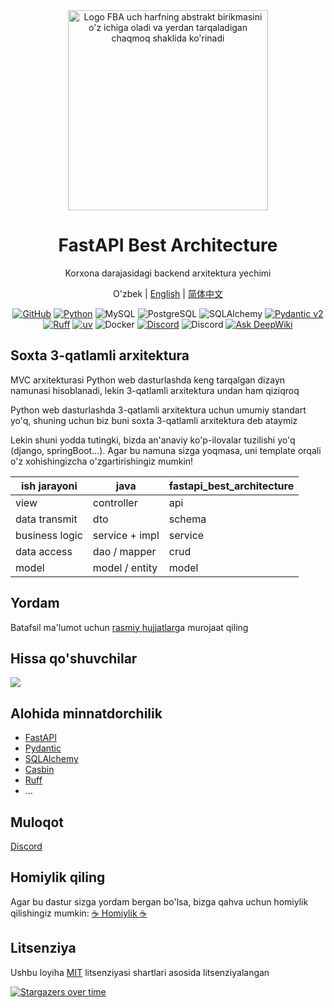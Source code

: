 <div align="center">

<img alt="Logo FBA uch harfning abstrakt birikmasini o'z ichiga oladi va yerdan tarqaladigan chaqmoq shaklida ko'rinadi" width="320" src="https://wu-clan.github.io/picx-images-hosting/logo/fba.png">

# FastAPI Best Architecture

Korxona darajasidagi backend arxitektura yechimi

O'zbek | [English](./README.md) | [简体中文](./README.zh-CN.md)

[![GitHub](https://img.shields.io/github/license/fastapi-practices/fastapi_best_architecture)](https://github.com/fastapi-practices/fastapi_best_architecture/blob/master/LICENSE)
[![Python](https://img.shields.io/badge/python-3.10%2B-blue)](https://www.python.org/downloads/)
![MySQL](https://img.shields.io/badge/MySQL-8.0%2B-%2300758f)
![PostgreSQL](https://img.shields.io/badge/PostgreSQL-16.0%2B-%23336791)
![SQLAlchemy](https://img.shields.io/badge/SQLAlchemy-2.0-%23778877)
[![Pydantic v2](https://img.shields.io/endpoint?url=https://raw.githubusercontent.com/pydantic/pydantic/main/docs/badge/v2.json)](https://pydantic.dev)
[![Ruff](https://img.shields.io/endpoint?url=https://raw.githubusercontent.com/astral-sh/ruff/main/assets/badge/v2.json)](https://github.com/astral-sh/ruff)
[![uv](https://img.shields.io/endpoint?url=https://raw.githubusercontent.com/astral-sh/uv/main/assets/badge/v0.json)](https://github.com/astral-sh/uv)
![Docker](https://img.shields.io/badge/Docker-%232496ED?logo=docker&logoColor=white)
[![Discord](https://img.shields.io/badge/Discord-%235865F2.svg?logo=discord&logoColor=white)](https://discord.com/invite/yNN3wTbVAC)
![Discord](https://img.shields.io/discord/1185035164577972344)
[![Ask DeepWiki](https://deepwiki.com/badge.svg)](https://deepwiki.com/fastapi-practices/fastapi_best_architecture)

</div>

## Soxta 3-qatlamli arxitektura

MVC arxitekturasi Python web dasturlashda keng tarqalgan dizayn namunasi hisoblanadi, lekin 3-qatlamli arxitektura undan ham qiziqroq

Python web dasturlashda 3-qatlamli arxitektura uchun umumiy standart yo'q, shuning uchun biz buni soxta 3-qatlamli arxitektura deb ataymiz

Lekin shuni yodda tutingki, bizda an'anaviy ko'p-ilovalar tuzilishi yo'q (django, springBoot...). Agar bu namuna sizga yoqmasa, uni template orqali o'z xohishingizcha o'zgartirishingiz mumkin!

| ish jarayoni   | java           | fastapi_best_architecture |
| -------------- | -------------- | ------------------------- |
| view           | controller     | api                       |
| data transmit  | dto            | schema                    |
| business logic | service + impl | service                   |
| data access    | dao / mapper   | crud                      |
| model          | model / entity | model                     |

## Yordam

Batafsil ma'lumot uchun [rasmiy hujjatlar](https://fastapi-practices.github.io/fastapi_best_architecture_docs/)ga murojaat qiling

## Hissa qo'shuvchilar

<a href="https://github.com/fastapi-practices/fastapi_best_architecture/graphs/contributors">
  <img src="https://contrib.rocks/image?repo=fastapi-practices/fastapi_best_architecture"/>
</a>

## Alohida minnatdorchilik

- [FastAPI](https://fastapi.tiangolo.com/)
- [Pydantic](https://docs.pydantic.dev/latest/)
- [SQLAlchemy](https://docs.sqlalchemy.org/en/20/)
- [Casbin](https://casbin.org/zh/)
- [Ruff](https://beta.ruff.rs/docs/)
- ...

## Muloqot

[Discord](https://wu-clan.github.io/homepage/)

## Homiylik qiling

Agar bu dastur sizga yordam bergan bo'lsa, bizga qahva uchun homiylik qilishingiz mumkin: [:coffee: Homiylik :coffee:](https://wu-clan.github.io/sponsor/)

## Litsenziya

Ushbu loyiha [MIT](https://github.com/fastapi-practices/fastapi_best_architecture/blob/master/LICENSE) litsenziyasi shartlari asosida litsenziyalangan

[![Stargazers over time](https://starchart.cc/fastapi-practices/fastapi_best_architecture.svg?variant=adaptive)](https://starchart.cc/fastapi-practices/fastapi_best_architecture)
